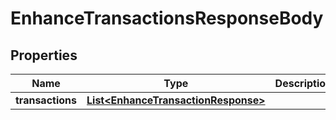 

# EnhanceTransactionsResponseBody


## Properties

Name | Type | Description | Notes
------------ | ------------- | ------------- | -------------
**transactions** | [**List&lt;EnhanceTransactionResponse&gt;**](EnhanceTransactionResponse.md) |  |  [optional]



